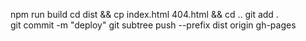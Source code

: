 npm run build
cd dist && cp index.html 404.html && cd ..
git add .            
git commit -m "deploy" 
git subtree push --prefix dist origin gh-pages